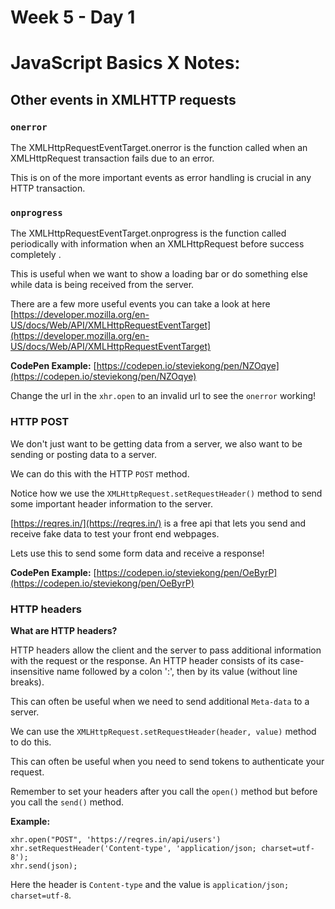 # Week 5 - Day 1
# JavaScript Basics X Notes:


## Other events in XMLHTTP requests

### `onerror`

The XMLHttpRequestEventTarget.onerror is the function called when an XMLHttpRequest transaction fails due to an error.

This is on of the more important events as error handling is crucial in any HTTP transaction. 

### `onprogress` 

The XMLHttpRequestEventTarget.onprogress is the function called periodically with information when an XMLHttpRequest before success completely .

This is useful when we want to show a loading bar or do something else while data is being received from the server. 

There are a few more useful events you can take a look at here [https://developer.mozilla.org/en-US/docs/Web/API/XMLHttpRequestEventTarget](https://developer.mozilla.org/en-US/docs/Web/API/XMLHttpRequestEventTarget)

**CodePen Example:** [https://codepen.io/steviekong/pen/NZOqye](https://codepen.io/steviekong/pen/NZOqye)

Change the url in the `xhr.open` to an invalid url to see the `onerror` working!

### HTTP POST 

We don't just want to be getting data from a server, we also want to be sending or posting data to a server. 

We can do this with the HTTP `POST` method. 

Notice how we use the `XMLHttpRequest.setRequestHeader()` method to send some important header information to the server. 

[https://reqres.in/](https://reqres.in/) is a free api that lets you send and receive fake data to test your front end webpages.

Lets use this to send some form data and receive a response!

**CodePen Example:** [https://codepen.io/steviekong/pen/OeByrP](https://codepen.io/steviekong/pen/OeByrP)

### HTTP headers

**What are HTTP headers?**

HTTP headers allow the client and the server to pass additional information with the request or the response. An HTTP header consists of its case-insensitive name followed by a colon ':', then by its value (without line breaks).

This can often be useful when we need to send additional `Meta-data` to a server. 

We can use the `XMLHttpRequest.setRequestHeader(header, value)` method to do this. 

This can often be useful when you need to send tokens to authenticate your request. 

Remember to set your headers after you call the `open()` method but before you call the `send()` method.

**Example:**
```
xhr.open("POST", 'https://reqres.in/api/users')
xhr.setRequestHeader('Content-type', 'application/json; charset=utf-8');
xhr.send(json);
```

Here the header is `Content-type` and the value is `application/json; charset=utf-8`.






